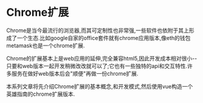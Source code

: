 # Chrome扩展

Chrome是当今最流行的浏览器,而其可定制性也非常强,一些软件也依附于其上形成了一个生态.比如google自家的office套件就有chrome应用版本,像eth的钱包metamask也是一个chrome扩展.

Chrome的扩展基本上是web应用的延伸,完全兼容html5,因此开发成本相对很小--只要和web版本一起开发稍微改改就可以了;它也有一些独特的api和交互特性.许多服务在做好web版本后会"顺便"再做一份chrome扩展.

本系列文章将先介绍Chrome扩展的基本概念,和开发模式,然后使用vue构造一个英雄指南的chrome扩展版本.